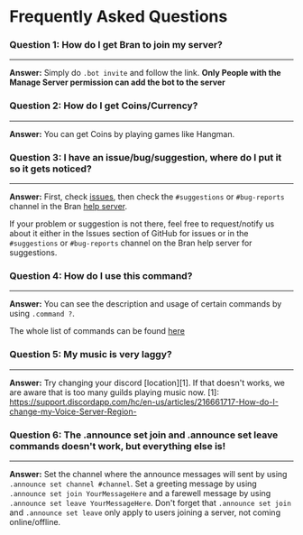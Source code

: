# Frequently Asked Questions


### Question 1: How do I get Bran to join my server?
----
**Answer:** Simply do `.bot invite` and follow the link. **Only People with the Manage Server permission can add the bot to the server**

### Question 2: How do I get Coins/Currency?
----
**Answer:** You can get Coins by playing games like Hangman.

### Question 3: I have an issue/bug/suggestion, where do I put it so it gets noticed?
-----------
**Answer:** First, check [issues](https://github.com/StupPlayer/Bran/issues "GitHub Bran Issues"), then check the `#suggestions` or `#bug-reports` channel in the Bran [help server](https://discord.gg/8vXwwEQ).

If your problem or suggestion is not there, feel free to request/notify us about it either in the Issues section of GitHub for issues or in the `#suggestions` or `#bug-reports` channel on the Bran help server for suggestions.

### Question 4: How do I use this command?
--------
**Answer:** You can see the description and usage of certain commands by using `.command ?`. 

The whole list of commands can be found [here](http://bran.readthedocs.io/en/latest/Commands%20List/ "Command List")

### Question 5: My music is very laggy?
----
**Answer:** Try changing your discord [location][1]. If that doesn't works, we are aware that is too many guilds playing music now.
[1]: https://support.discordapp.com/hc/en-us/articles/216661717-How-do-I-change-my-Voice-Server-Region-

### Question 6: The .announce set join and .announce set leave commands doesn't work, but everything else is!
-----
**Answer:** Set the channel where the announce messages will sent by using `.announce set channel #channel`. Set a greeting message by using `.announce set join YourMessageHere` and a farewell message by using `.announce set leave YourMessageHere`. Don't forget that `.announce set join` and `.announce set leave` only apply to users joining a server, not coming online/offline.
